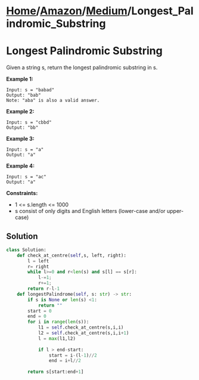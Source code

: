 # [Home](./../../..)/[Amazon](./../..)/[Medium](./..)/Longest_Palindromic_Substring
<h1>Longest Palindromic Substring</h1>

<p>
Given a string s, return the longest palindromic substring in s.

</p>

<b>Example 1:</b>

    Input: s = "babad"
    Output: "bab"
    Note: "aba" is also a valid answer.

<b>Example 2:</b>

    Input: s = "cbbd"
    Output: "bb"

<b>Example 3:</b>

    Input: s = "a"
    Output: "a"

<b>Example 4:</b>

    Input: s = "ac"
    Output: "a"
 
<b>Constraints:</b>

- 1 <= s.length <= 1000
- s consist of only digits and English letters (lower-case and/or upper-case)

<h2>Solution</h2>

```python
class Solution:
    def check_at_centre(self,s, left, right):
        l = left
        r= right
        while l>=0 and r<len(s) and s[l] == s[r]:
            l-=1;
            r+=1;
        return r-l-1
    def longestPalindrome(self, s: str) -> str:
        if s is None or len(s) <1:
            return ""
        start = 0
        end = 0
        for i in range(len(s)):
            l1 = self.check_at_centre(s,i,i)
            l2 = self.check_at_centre(s,i,i+1)
            l = max(l1,l2)
            
            if l > end-start:
                start = i-(l-1)//2
                end = i+l//2
                
        return s[start:end+1]
```
